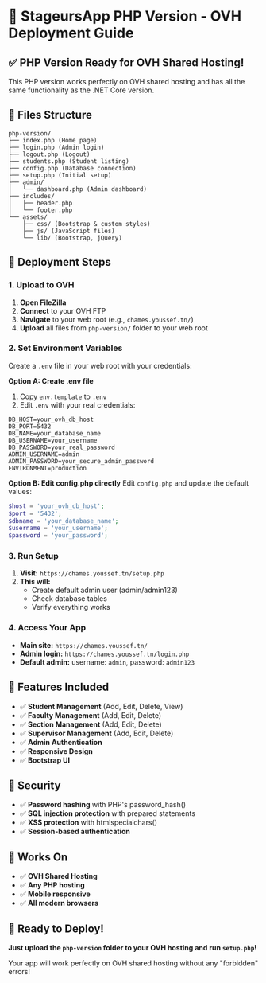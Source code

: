 # 🚀 StageursApp PHP Version - OVH Deployment Guide

## ✅ **PHP Version Ready for OVH Shared Hosting!**

This PHP version works perfectly on OVH shared hosting and has all the same functionality as the .NET Core version.

## 📁 **Files Structure**
```
php-version/
├── index.php (Home page)
├── login.php (Admin login)
├── logout.php (Logout)
├── students.php (Student listing)
├── config.php (Database connection)
├── setup.php (Initial setup)
├── admin/
│   └── dashboard.php (Admin dashboard)
├── includes/
│   ├── header.php
│   └── footer.php
└── assets/
    ├── css/ (Bootstrap & custom styles)
    ├── js/ (JavaScript files)
    └── lib/ (Bootstrap, jQuery)
```

## 🚀 **Deployment Steps**

### 1. **Upload to OVH**
1. **Open FileZilla**
2. **Connect** to your OVH FTP
3. **Navigate** to your web root (e.g., `chames.youssef.tn/`)
4. **Upload** all files from `php-version/` folder to your web root

### 2. **Set Environment Variables**
Create a `.env` file in your web root with your credentials:

**Option A: Create .env file**
1. Copy `env.template` to `.env`
2. Edit `.env` with your real credentials:
```
DB_HOST=your_ovh_db_host
DB_PORT=5432
DB_NAME=your_database_name
DB_USERNAME=your_username
DB_PASSWORD=your_real_password
ADMIN_USERNAME=admin
ADMIN_PASSWORD=your_secure_admin_password
ENVIRONMENT=production
```

**Option B: Edit config.php directly**
Edit `config.php` and update the default values:
```php
$host = 'your_ovh_db_host';
$port = '5432';
$dbname = 'your_database_name';
$username = 'your_username';
$password = 'your_password';
```

### 3. **Run Setup**
1. **Visit:** `https://chames.youssef.tn/setup.php`
2. **This will:**
   - Create default admin user (admin/admin123)
   - Check database tables
   - Verify everything works

### 4. **Access Your App**
- **Main site:** `https://chames.youssef.tn/`
- **Admin login:** `https://chames.youssef.tn/login.php`
- **Default admin:** username: `admin`, password: `admin123`

## 🎯 **Features Included**
- ✅ **Student Management** (Add, Edit, Delete, View)
- ✅ **Faculty Management** (Add, Edit, Delete)
- ✅ **Section Management** (Add, Edit, Delete)
- ✅ **Supervisor Management** (Add, Edit, Delete)
- ✅ **Admin Authentication**
- ✅ **Responsive Design**
- ✅ **Bootstrap UI**

## 🔧 **Security**
- ✅ **Password hashing** with PHP's password_hash()
- ✅ **SQL injection protection** with prepared statements
- ✅ **XSS protection** with htmlspecialchars()
- ✅ **Session-based authentication**

## 📱 **Works On**
- ✅ **OVH Shared Hosting**
- ✅ **Any PHP hosting**
- ✅ **Mobile responsive**
- ✅ **All modern browsers**

## 🎉 **Ready to Deploy!**

**Just upload the `php-version` folder to your OVH hosting and run `setup.php`!**

Your app will work perfectly on OVH shared hosting without any "forbidden" errors! 